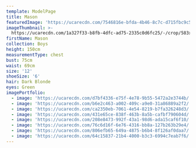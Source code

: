 ```yaml
---
template: ModelPage
title: Mason
featuredImage: 'https://ucarecdn.com/7546816e-bfda-4b46-8c7c-d715fbc9c527/'
imageThumbnail: >-
  https://ucarecdn.com/1a327f33-b8fb-4dfc-ad75-2335c0d6fc25/-/crop/583x775/543,136/-/preview/
firstName: Mason
collection: Boys
height: 150cm
measurementType: chest
bust: 75cm
waist: 69cm
size: '12'
shoeSize: '6'
hair: Dark Blonde
eyes: Green
imagePortfolio:
  - image: 'https://ucarecdn.com/d7bf4336-e75f-4e78-9b55-5472a2e3744b/'
  - image: 'https://ucarecdn.com/b6e2c463-a002-409c-a9e0-31a86889a2f2/'
  - image: 'https://ucarecdn.com/ca2350eb-7061-4e54-8219-b7fa326248d3/'
  - image: 'https://ucarecdn.com/431e65ce-838f-463b-8a5b-cafbf790604d/'
  - image: 'https://ucarecdn.com/208e8473-992f-43a1-98d6-ada15caf6f10/'
  - image: 'https://ucarecdn.com/76c6d16f-6e76-4316-bb8a-127b263b29e4/'
  - image: 'https://ucarecdn.com/806efb65-649a-4875-b6b4-8f126af0daa7/'
  - image: 'https://ucarecdn.com/64c15837-21b4-4000-b3c3-6994c7eab7f6/'
---
```


